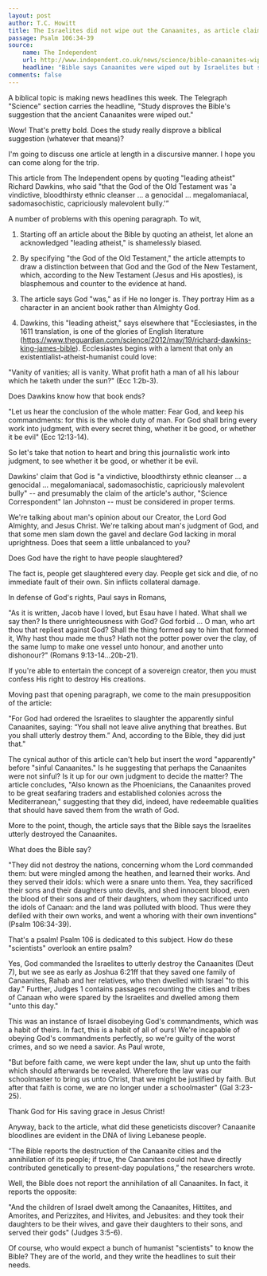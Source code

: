 ```yaml
---
layout: post
author: T.C. Howitt
title: The Israelites did not wipe out the Canaanites, as article claims the Bible says
passage: Psalm 106:34-39
source:
    name: The Independent
    url: http://www.independent.co.uk/news/science/bible-canaanites-wiped-out-old-testament-israelites-lebanon-descendants-discovered-science-dna-a7862936.html
    headline: "Bible says Canaanites were wiped out by Israelites but scientists just found their descendants living in Lebanon"
comments: false
---
```


A biblical topic is making news headlines this week. The Telegraph "Science" section carries the headline, "Study disproves the Bible's suggestion that the ancient Canaanites were wiped out."

Wow! That's pretty bold. Does the study really disprove a biblical suggestion (whatever that means)?

I'm going to discuss one article at length in a discursive manner. I hope you can come along for the trip.

This article from The Independent opens by quoting "leading atheist" Richard Dawkins, who said "that the God of the Old Testament was 'a vindictive, bloodthirsty ethnic cleanser ... a genocidal ... megalomaniacal, sadomasochistic, capriciously malevolent bully.'”

A number of problems with this opening paragraph. To wit,

1. Starting off an article about the Bible by quoting an atheist, let alone an acknowledged "leading atheist," is shamelessly biased.

2. By specifying "the God of the Old Testament," the article attempts to draw a distinction between that God and the God of the New Testament, which, according to the New Testament (Jesus and His apostles), is blasphemous and counter to the evidence at hand.

3. The article says God "was," as if He no longer is. They portray Him as a character in an ancient book rather than Almighty God.

4. Dawkins, this "leading atheist," says elsewhere that "Ecclesiastes, in the 1611 translation, is one of the glories of English literature (https://www.theguardian.com/science/2012/may/19/richard-dawkins-king-james-bible). Ecclesiastes begins with a lament that only an existentialist-atheist-humanist could love:

"Vanity of vanities; all is vanity. What profit hath a man of all his labour which he taketh under the sun?" (Ecc 1:2b-3).

Does Dawkins know how that book ends?

"Let us hear the conclusion of the whole matter: Fear God, and keep his commandments: for this is the whole duty of man. For God shall bring every work into judgment, with every secret thing, whether it be good, or whether it be evil" (Ecc 12:13-14).

So let's take that notion to heart and bring this journalistic work into judgment, to see whether it be good, or whether it be evil.

Dawkins' claim that God is "a vindictive, bloodthirsty ethnic cleanser ... a genocidal ... megalomaniacal, sadomasochistic, capriciously malevolent bully" -- and presumably the claim of the article's author, "Science Correspondent" Ian Johnston -- must be considered in proper terms.

We're talking about man's opinion about our Creator, the Lord God Almighty, and Jesus Christ. We're talking about man's judgment of God, and that some men slam down the gavel and declare God lacking in moral uprightness. Does that seem a little unbalanced to you?

Does God have the right to have people slaughtered?

The fact is, people get slaughtered every day. People get sick and die, of no immediate fault of their own. Sin inflicts collateral damage.

In defense of God's rights, Paul says in Romans,

"As it is written, Jacob have I loved, but Esau have I hated. What shall we say then? Is there unrighteousness with God? God forbid ... O man, who art thou that repliest against God? Shall the thing formed say to him that formed it, Why hast thou made me thus? Hath not the potter power over the clay, of the same lump to make one vessel unto honour, and another unto dishonour?" (Romans 9:13-14...20b-21).

If you're able to entertain the concept of a sovereign creator, then you must confess His right to destroy His creations.

Moving past that opening paragraph, we come to the main presupposition of the article:

"For God had ordered the Israelites to slaughter the apparently sinful Canaanites, saying: “You shall not leave alive anything that breathes. But you shall utterly destroy them.” And, according to the Bible, they did just that."

The cynical author of this article can't help but insert the word "apparently" before "sinful Canaanites." Is he suggesting that perhaps the Canaanites were not sinful? Is it up for our own judgment to decide the matter? The article concludes, "Also known as the Phoenicians, the Canaanites proved to be great seafaring traders and established colonies across the Mediterranean," suggesting that they did, indeed, have redeemable qualities that should have saved them from the wrath of God.

More to the point, though, the article says that the Bible says the Israelites utterly destroyed the Canaanites.

What does the Bible say?

"They did not destroy the nations, concerning whom the Lord commanded them: but were mingled among the heathen, and learned their works. And they served their idols: which were a snare unto them. Yea, they sacrificed their sons and their daughters unto devils, and shed innocent blood, even the blood of their sons and of their daughters, whom they sacrificed unto the idols of Canaan: and the land was polluted with blood. Thus were they defiled with their own works, and went a whoring with their own inventions" (Psalm 106:34-39).

That's a psalm! Psalm 106 is dedicated to this subject. How do these "scientists" overlook an entire psalm?

Yes, God commanded the Israelites to utterly destroy the Canaanites (Deut 7), but we see as early as Joshua 6:21ff that they saved one family of Canaanites, Rahab and her relatives, who then dwelled with Israel "to this day." Further, Judges 1 contains passages recounting the cities and tribes of Canaan who were spared by the Israelites and dwelled among them "unto this day."

This was an instance of Israel disobeying God's commandments, which was a habit of theirs. In fact, this is a habit of all of ours! We're incapable of obeying God's commandments perfectly, so we're guilty of the worst crimes, and so we need a savior. As Paul wrote,

"But before faith came, we were kept under the law, shut up unto the faith which should afterwards be revealed. Wherefore the law was our schoolmaster to bring us unto Christ, that we might be justified by faith. But after that faith is come, we are no longer under a schoolmaster" (Gal 3:23-25).

Thank God for His saving grace in Jesus Christ!

Anyway, back to the article, what did these geneticists discover? Canaanite bloodlines are evident in the DNA of living Lebanese people.

“The Bible reports the destruction of the Canaanite cities and the annihilation of its people; if true, the Canaanites could not have directly contributed genetically to present-day populations,” the researchers wrote.

Well, the Bible does not report the annihilation of all Canaanites. In fact, it reports the opposite:

"And the children of Israel dwelt among the Canaanites, Hittites, and Amorites, and Perizzites, and Hivites, and Jebusites: and they took their daughters to be their wives, and gave their daughters to their sons, and served their gods" (Judges 3:5-6).

Of course, who would expect a bunch of humanist "scientists" to know the Bible? They are of the world, and they write the headlines to suit their needs.
